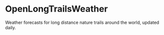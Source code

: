 # OpenLongTrailsWeather
Weather forecasts for long distance nature trails around the world, updated daily.
